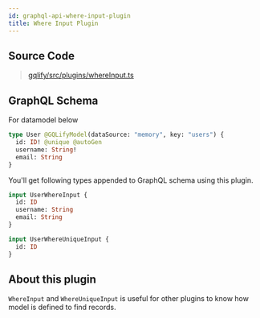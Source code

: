 ```yaml
---
id: graphql-api-where-input-plugin
title: Where Input Plugin
---
```


## Source Code
> [gqlify/src/plugins/whereInput.ts](https://github.com/Canner/gqlify/blob/master/packages/gqlify/src/plugins/whereInput.ts)

## GraphQL Schema
For datamodel below
```graphql
type User @GQLifyModel(dataSource: "memory", key: "users") {
  id: ID! @unique @autoGen
  username: String!
  email: String
}
```

You'll get following types appended to GraphQL schema using this plugin.
```graphql
input UserWhereInput {
  id: ID
  username: String
  email: String
}

input UserWhereUniqueInput {
  id: ID
}
```

## About this plugin
`WhereInput` and `WhereUniqueInput` is useful for other plugins to know how model is defined to find records.
